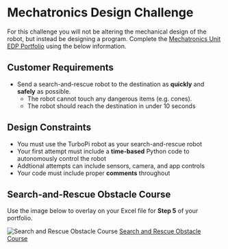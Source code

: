 # Mechatronics Design Challenge

For this challenge you will not be altering the mechanical design of the robot, but instead be designing a program.
Complete the [Mechatronics Unit EDP Portfolio](https://raw.githubusercontent.com/Culver-Academies/engineering1/main/files/Mechatronics_Unit_Project_EDP_Template_Updated_7-25-24.docx) using the below information. 



## Customer Requirements
- Send a search-and-rescue robot to the destination as **quickly** and **safely** as possible.
  - The robot cannot touch any dangerous items (e.g. cones).
  - The robot should reach the destination in under 10 seconds
 
## Design Constraints
- You must use the TurboPi robot as your search-and-rescue robot
- Your first attempt must include a **time-based** Python code to autonomously control the robot
- Addtional attempts can include sensors, camera, and app controls
- Your code must include proper **comments** throughout

## Search-and-Rescue Obstacle Course

Use the image below to overlay on your Excel file for **Step 5** of your portfolio. 

![Search and Rescue Obstacle Course](https://raw.githubusercontent.com/Culver-Academies/engineering1/main/Robot_Course.png)
[Search and Rescue Obstacle Course](https://raw.githubusercontent.com/Culver-Academies/engineering1/main/Robot_Course.png)


